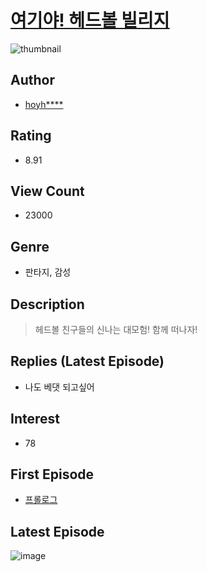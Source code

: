 # [여기야! 헤드볼 빌리지](https://comic.naver.com/bestChallenge/list?titleId=741486)
![thumbnail](https://image-comic.pstatic.net/user_contents_data/challenge_comic/2020/04/29/331484/thumbnail_202x164a656df74_9078_4a81_a860_7928763a6a42_00001242.JPEG)

## Author
- [hoyh****](https://comic.naver.com/artistTitle?id=331484)

## Rating
- 8.91

## View Count
- 23000

## Genre
- 판타지, 감성

## Description
> 헤드볼 친구들의 신나는 대모험! 함께 떠나자!

## Replies (Latest Episode)
- 나도 베댓 되고싶어

## Interest
- 78

## First Episode
- [프롤로그](https://comic.naver.com/bestChallenge/detail?titleId=741486&no=1)

## Latest Episode
![image](https://image-comic.pstatic.net/user_contents_data/challenge_comic/2020/12/31/331484/upload_7075267590832272946.jpeg)

